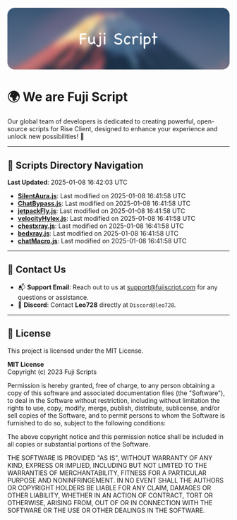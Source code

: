 ![Banner](.github/b.webp)

# 🌍 **We are Fuji Script**

Our global team of developers is dedicated to creating powerful, open-source scripts for Rise Client, designed to enhance your experience and unlock new possibilities! 🌟

---
<!-- SCRIPTS_NAVIGATION_START -->
## 📂 **Scripts Directory Navigation**

**Last Updated**: 2025-01-08 16:42:03 UTC

- **[SilentAura.js](scripts/SilentAura.js)**: Last modified on 2025-01-08 16:41:58 UTC
- **[ChatBypass.js](scripts/ChatBypass.js)**: Last modified on 2025-01-08 16:41:58 UTC
- **[jetpackFly.js](scripts/jetpackFly.js)**: Last modified on 2025-01-08 16:41:58 UTC
- **[velocityHylex.js](scripts/velocityHylex.js)**: Last modified on 2025-01-08 16:41:58 UTC
- **[chestxray.js](scripts/chestxray.js)**: Last modified on 2025-01-08 16:41:58 UTC
- **[bedxray.js](scripts/bedxray.js)**: Last modified on 2025-01-08 16:41:58 UTC
- **[chatMacro.js](scripts/chatMacro.js)**: Last modified on 2025-01-08 16:41:58 UTC

<!-- SCRIPTS_NAVIGATION_END -->

---

## 💬 **Contact Us**  
- 📬 **Support Email**: Reach out to us at [support@fujiscript.com](mailto:support@fujiscript.com) for any questions or assistance.  
- 💬 **Discord**: Contact **Leo728** directly at `Discord@leo728`.

---

## 📜 **License**

This project is licensed under the MIT License.  

**MIT License**  
Copyright (c) 2023 Fuji Scripts  

Permission is hereby granted, free of charge, to any person obtaining a copy of this software and associated documentation files (the "Software"), to deal in the Software without restriction, including without limitation the rights to use, copy, modify, merge, publish, distribute, sublicense, and/or sell copies of the Software, and to permit persons to whom the Software is furnished to do so, subject to the following conditions:  

The above copyright notice and this permission notice shall be included in all copies or substantial portions of the Software.  

THE SOFTWARE IS PROVIDED "AS IS", WITHOUT WARRANTY OF ANY KIND, EXPRESS OR IMPLIED, INCLUDING BUT NOT LIMITED TO THE WARRANTIES OF MERCHANTABILITY, FITNESS FOR A PARTICULAR PURPOSE AND NONINFRINGEMENT. IN NO EVENT SHALL THE AUTHORS OR COPYRIGHT HOLDERS BE LIABLE FOR ANY CLAIM, DAMAGES OR OTHER LIABILITY, WHETHER IN AN ACTION OF CONTRACT, TORT OR OTHERWISE, ARISING FROM, OUT OF OR IN CONNECTION WITH THE SOFTWARE OR THE USE OR OTHER DEALINGS IN THE SOFTWARE.  
